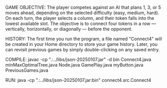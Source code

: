 GAME OBJECTIVE:
The player competes against an AI that plans 1, 3, or 5 moves ahead, depending on the selected difficulty (easy, medium, hard).
On each turn, the player selects a column, and their token falls into the lowest available slot.
The objective is to connect four tokens in a row — vertically, horizontally, or diagonally — before the opponent.

HISTORY:
The first time you run the program, a file named "Connect4" will be created in your Home directory to store your game history. Later, you can revisit previous games by simply double-clicking on any saved entry.

COMPILE:
javac -cp ".:../libs/json-20250107.jar" -d bin Connect4.java  minMaxOptimalTree.java  Node.java GamePlay.java  myButton.java  PreviousGames.java

RUN:
java -cp ".:../libs/json-20250107.jar:bin" connect4.src.Connect4